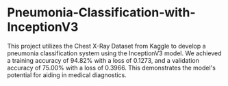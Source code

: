# Pneumonia-Classification-with-InceptionV3
This project utilizes the Chest X-Ray Dataset from Kaggle to develop a pneumonia classification system using the InceptionV3 model. We achieved a training accuracy of 94.82% with a loss of 0.1273, and a validation accuracy of 75.00% with a loss of 0.3966. This demonstrates the model's potential for aiding in medical diagnostics.
